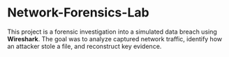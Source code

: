 # Network-Forensics-Lab
This project is a forensic investigation into a simulated data breach using **Wireshark**.   The goal was to analyze captured network traffic, identify how an attacker stole a file, and reconstruct key evidence.
